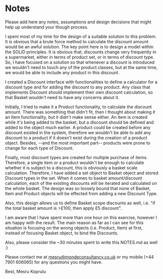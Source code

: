 # Notes

Please add here any notes, assumptions and design decisions that might help up understand your though process.

I spent most of my time for the design of a suitable solution to this problem.
It is obvious that a brute force method to calculate the discount amount would be an awful solution.
The key point here is to design a model within the SOLID principles. It is obvious that, discounts change very 
frequently in a supermarket, either in terms of product set, or in terms of discount type. So, I have focused on a 
solution so that whenever a discount is introduced we wouldn't need to touch any of the product classes, but at the same 
time, we would be able to include any product in this discount.

I created a Discount interface with functionalities to define a calculator for a discount type and for adding the discount 
to any product. Any class that implements Discount should implement their own discount calculation, so that Basket wouldn't need
to have any concerns about it.

Initially, I tried to make it a Product functionality, to calculate the discount amount. There was something that didn't fit, 
then I thought about making it an Item functionality, but it didn't make sense either. An item is created while it's being added
to the basket, but a discount should be defined and added to the object much earlier.
A product could be created before any discount existed in the system, therefore we wouldn't be able to add any discount to a product
if it doesn't exist during the creation of a product object. Besides, --and the most important part-- products were prone to change
for each type of Discount.

Finally, most discount types are created for multiple purchase of items. Therefore, a single item or a product wouldn't be enough
to calculate whether it is subject to a discount, this is obviously a basket scale calculation.
Therefore, I have added a set object to Basket object and stored Discount types in the set.
When it comes to basket amount/discount calculation, each of the existing discounts will be iterated and calculated on the whole basket.
The design was so loosely bound that none of Basket, Item and Product objects will be effected from adding a new Discount Type.

Also, this design allows us to define Basket scope discounts as well, i.e. "if the total basket amount is >£100, then apply £5 discount".

I am aware that I have spent more than one hour on this exercise, however I am happy with the result. The main reason 
as far as I can see for this situation is focusing on the wrong objects (i.e. Product, Item) at first, instead of focusing Basket object, to bind the Discounts.

Also, please consider the ~30 minutes spent to write this NOTES.md as well :)

Please contact me at mesru@mondeconsultancy.co.uk or my mobile (+44 7901 606065) for any questions you might have.

Best,
Mesru Koprulu